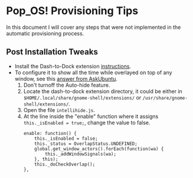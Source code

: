 # Pop_OS! Provisioning Tips

In this document I will cover any steps that were not implemented in the automatic provisioning process.

## Post Installation Tweaks

- Install the Dash-to-Dock extension [instructions](https://support.system76.com/articles/dash-to-dock/).
- To configure it to show all the time while overlayed on top of any window, see this [answer from AskUbuntu](https://askubuntu.com/a/1204273).
    1. Don't turnoff the Auto-hide feature.
    1. Locate the dash-to-dock extension directory, it could be either in `$HOME/.local/share/gnome-shell/extensions/` or `/usr/share/gnome-shell/extensions/`.
    1. Open the file `intellihide.js`.
    1. At the line inside the "enable" function where it assigns `this._isEnabled = true;`, change the value to false.
        ```
        enable: function() {
            this._isEnabled = false;
            this._status = OverlapStatus.UNDEFINED;
            global.get_window_actors().forEach(function(wa) {
                this._addWindowSignals(wa);
            }, this);
            this._doCheckOverlap();
        },
        ```
